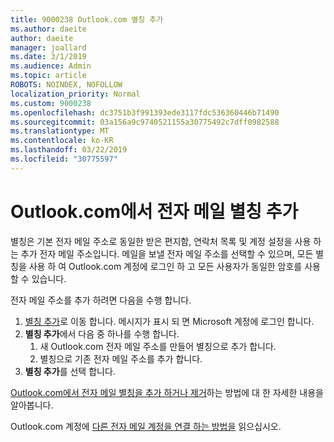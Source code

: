 ```yaml
---
title: 9000238 Outlook.com 별칭 추가
ms.author: daeite
author: daeite
manager: joallard
ms.date: 3/1/2019
ms.audience: Admin
ms.topic: article
ROBOTS: NOINDEX, NOFOLLOW
localization_priority: Normal
ms.custom: 9000238
ms.openlocfilehash: dc3751b3f991393ede3117fdc536360446b71490
ms.sourcegitcommit: 03a156a9c9740521155a30775492c7dff0982588
ms.translationtype: MT
ms.contentlocale: ko-KR
ms.lasthandoff: 03/22/2019
ms.locfileid: "30775597"
---
```

# <a name="add-an-email-alias-in-outlookcom"></a>Outlook.com에서 전자 메일 별칭 추가

별칭은 기본 전자 메일 주소로 동일한 받은 편지함, 연락처 목록 및 계정 설정을 사용 하는 추가 전자 메일 주소입니다. 메일을 보낼 전자 메일 주소를 선택할 수 있으며, 모든 별칭을 사용 하 여 Outlook.com 계정에 로그인 하 고 모든 사용자가 동일한 암호를 사용할 수 있습니다.

전자 메일 주소를 추가 하려면 다음을 수행 합니다.

1. [별칭 추가](https://go.microsoft.com/fwlink/p/?linkid=864833)로 이동 합니다. 메시지가 표시 되 면 Microsoft 계정에 로그인 합니다.
2. **별칭 추가**에서 다음 중 하나를 수행 합니다.
    1. 새 Outlook.com 전자 메일 주소를 만들어 별칭으로 추가 합니다.
    2. 별칭으로 기존 전자 메일 주소를 추가 합니다.
3. **별칭 추가**를 선택 합니다.

[Outlook.com에서 전자 메일 별칭을 추가 하거나 제거](https://support.office.com/article/459b1989-356d-40fa-a689-8f285b13f1f2)하는 방법에 대 한 자세한 내용을 알아봅니다.  

Outlook.com 계정에 [다른 전자 메일 계정을 연결 하는 방법을](https://support.office.com/article/c5224df4-5885-4e79-91ba-523aa743f0ba) 읽으십시오.